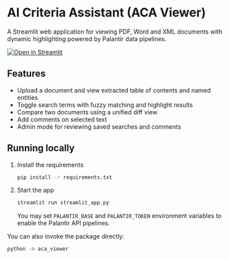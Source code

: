 # AI Criteria Assistant (ACA Viewer)

A Streamlit web application for viewing PDF, Word and XML documents with dynamic highlighting powered by Palantir data pipelines.

[![Open in Streamlit](https://static.streamlit.io/badges/streamlit_badge_black_white.svg)](https://blank-app-template.streamlit.app/)

## Features

- Upload a document and view extracted table of contents and named entities
- Toggle search terms with fuzzy matching and highlight results
- Compare two documents using a unified diff view
- Add comments on selected text
- Admin mode for reviewing saved searches and comments

## Running locally

1. Install the requirements

   ```bash
   pip install -r requirements.txt
   ```

2. Start the app

   ```bash
   streamlit run streamlit_app.py
   ```

   You may set `PALANTIR_BASE` and `PALANTIR_TOKEN` environment variables to enable the Palantir API pipelines.

You can also invoke the package directly:

```bash
python -m aca_viewer
```
